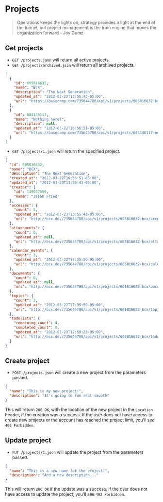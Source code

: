 Projects
========

> Operations keeps the lights on, strategy provides a light at the end of the tunnel, 
> but project management is the train engine that moves the organization forward - Joy Gumz

Get projects
------------

* `GET /projects.json` will return all active projects.
* `GET /projects/archived.json` will return all archived projects.

```json
[
  {
    "id": 605816632,
    "name": "BCX",
    "description": "The Next Generation",
    "updated_at": "2012-03-23T13:55:43-05:00",
    "url": "https://basecamp.com/735644780/api/v1/projects/605816632-bcx.json"
  },
  {
    "id": 684146117,
    "name": "Nothing here!",
    "description": null,
    "updated_at": "2012-03-22T16:56:51-05:00",
    "url": "https://basecamp.com/735644780/api/v1/projects/684146117-nothing-here.json"
  }
]
```

* `GET /projects/1.json` will return the specified project.

```json
{
  "id": 605816632,
  "name": "BCX",
  "description": "The Next Generation",
  "created_at": "2012-03-22T16:56:51-05:00",
  "updated_at": "2012-03-23T13:55:43-05:00",
  "creator": {
    "id": 149087659,
    "name": "Jason Fried"
  },
  "accesses": {
    "count": 5,
    "updated_at": "2012-03-23T13:55:43-05:00",
    "url": "http://bcx.dev/735644780/api/v1/projects/605816632-bcx/accesses.json"
  },
  "attachments": {
    "count": 0,
    "updated_at": null,
    "url": "http://bcx.dev/735644780/api/v1/projects/605816632-bcx/attachments.json"
  },
  "calendar_events": {
    "count": 3,
    "updated_at": "2012-03-22T17:35:50-05:00",
    "url": "http://bcx.dev/735644780/api/v1/projects/605816632-bcx/calendar_events.json"
  },
  "documents": {
    "count": 0,
    "updated_at": null,
    "url": "http://bcx.dev/735644780/api/v1/projects/605816632-bcx/documents.json"
  },
  "topics": {
    "count": 2,
    "updated_at": "2012-03-22T17:35:50-05:00",
    "url": "http://bcx.dev/735644780/api/v1/projects/605816632-bcx/topics.json"
  },
  "todolists": {
    "remaining_count": 4,
    "completed_count": 0,
    "updated_at": "2012-03-23T12:59:23-05:00",
    "url": "http://bcx.dev/735644780/api/v1/projects/605816632-bcx/todolists.json"
  }
}
```

Create project
--------------

* `POST /projects.json` will create a new project from the parameters passed.

```json
{
  "name": "This is my new project!",
  "description": "It's going to run real smooth"
}
```

This will return `200 OK`, with the location of the new project in the `Location` header, if the creation was a success. If the user does not have access to create new projects or the account has reached the project limit, you'll see `403 Forbidden`.


Update project
---------------

* `PUT /projects/1.json` will update the project from the parameters passed.

```json
{
  "name": "This is a new name for the project!",
  "description": "And a new description..."
}
```

This will return `200 OK` if the update was a success. If the user does not have access to update the project, you'll see `403 Forbidden`.

